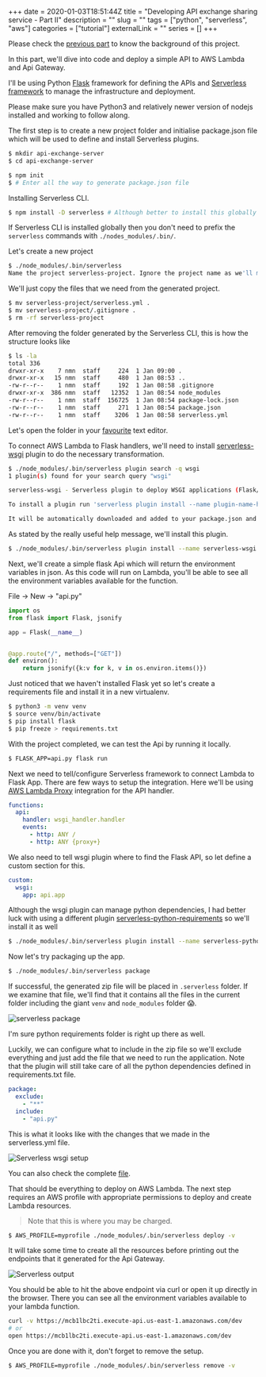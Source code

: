 +++ 
date = 2020-01-03T18:51:44Z
title = "Developing API exchange sharing service - Part II"
description = ""
slug = "" 
tags = ["python", "serverless", "aws"]
categories = ["tutorial"]
externalLink = ""
series = []
+++

Please check the [previous part](https://dev.to/namuan/developing-api-exchange-sharing-service-part-i-nhp) to know the background of this project.

In this part, we'll dive into code and deploy a simple API to AWS Lambda and Api Gateway. 

I'll be using Python [Flask](https://palletsprojects.com/p/flask/) framework for defining the APIs and [Serverless framework](https://serverless.com) to manage the infrastructure and deployment.

Please make sure you have Python3 and relatively newer version of nodejs installed and working to follow along.

The first step is to create a new project folder and initialise package.json file which will be used to define and install Serverless plugins.

```bash
$ mkdir api-exchange-server
$ cd api-exchange-server

$ npm init
$ # Enter all the way to generate package.json file
```

Installing Serverless CLI.

```bash
$ npm install -D serverless # Although better to install this globally
```

If Serverless CLI is installed globally then you don't need to prefix the `serverless` commands with `./nodes_modules/.bin/`. 

Let's create a new project
```bash
$ ./node_modules/.bin/serverless
Name the project serverless-project. Ignore the project name as we'll move the files to the current folder.
```

We'll just copy the files that we need from the generated project.

```bash
$ mv serverless-project/serverless.yml .
$ mv serverless-project/.gitignore .
$ rm -rf serverless-project
```

After removing the folder generated by the Serverless CLI, this is how the structure looks like

```bash
$ ls -la
total 336
drwxr-xr-x    7 nmn  staff     224  1 Jan 09:00 .
drwxr-xr-x   15 nmn  staff     480  1 Jan 08:53 ..
-rw-r--r--    1 nmn  staff     192  1 Jan 08:58 .gitignore
drwxr-xr-x  386 nmn  staff   12352  1 Jan 08:54 node_modules
-rw-r--r--    1 nmn  staff  156725  1 Jan 08:54 package-lock.json
-rw-r--r--    1 nmn  staff     271  1 Jan 08:54 package.json
-rw-r--r--    1 nmn  staff    3206  1 Jan 08:58 serverless.yml
```

Let's open the folder in your [favourite](https://code.visualstudio.com) text editor.

To connect AWS Lambda to Flask handlers, we'll need to install [serverless-wsgi](https://github.com/logandk/serverless-wsgi) plugin to do the necessary transformation.

```bash
$ ./node_modules/.bin/serverless plugin search -q wsgi
1 plugin(s) found for your search query "wsgi"

serverless-wsgi - Serverless plugin to deploy WSGI applications (Flask/Django/Pyramid etc.) and bundle Python package

To install a plugin run 'serverless plugin install --name plugin-name-here'

It will be automatically downloaded and added to your package.json and serverless.yml file
```

As stated by the really useful help message, we'll install this plugin.

```bash
$ ./node_modules/.bin/serverless plugin install --name serverless-wsgi
```

Next, we'll create a simple flask Api which will return the environment variables in json. As this code will run on Lambda, you'll be able to see all the environment variables available for the function.

File -> New -> "api.py"

```python
import os
from flask import Flask, jsonify

app = Flask(__name__)


@app.route("/", methods=["GET"])
def environ():
    return jsonify({k:v for k, v in os.environ.items()})
```

Just noticed that we haven't installed Flask yet so let's create a requirements file and install it in a new virtualenv.

```bash
$ python3 -m venv venv
$ source venv/bin/activate
$ pip install flask
$ pip freeze > requirements.txt
```

With the project completed, we can test the Api by running it locally.

```bash
$ FLASK_APP=api.py flask run
```

Next we need to tell/configure Serverless framework to connect Lambda to Flask App. There are few ways to setup the integration. 
Here we'll be using [AWS Lambda Proxy](https://docs.aws.amazon.com/apigateway/latest/developerguide/set-up-lambda-proxy-integrations.html) integration for the API handler.

```yml
functions:
  api:
    handler: wsgi_handler.handler
    events:
      - http: ANY /
      - http: ANY {proxy+}
```
We also need to tell wsgi plugin where to find the Flask API, so let define a custom section for this.

```yml
custom:
  wsgi:
    app: api.app
```

Although the wsgi plugin can manage python dependencies, I had better luck with using a different plugin [serverless-python-requirements](https://github.com/UnitedIncome/serverless-python-requirements) so we'll install it as well

```bash
$ ./node_modules/.bin/serverless plugin install --name serverless-python-requirements
```

Now let's try packaging up the app. 

```bash
$ ./node_modules/.bin/serverless package
```

If successful, the generated zip file will be placed in `.serverless` folder. If we examine that file, we'll find that it contains all the files in the current folder including the giant `venv` and `node_modules` folder 😱.

![serverless package](/images/009/k1bftpwralpe20xx6p20.jpg)

I'm sure python requirements folder is right up there as well.

Luckily, we can configure what to include in the zip file so we'll exclude everything and just add the file that we need to run the application. Note that the plugin will still take care of all the python dependencies defined in requirements.txt file.

```yml
package:
  exclude:
    - "**"
  include:
    - "api.py"
```

This is what it looks like with the changes that we made in the serverless.yml file.

![Serverless wsgi setup](/images/009/8kgmqgsu6khi6692eatb.png)

You can also check the complete [file](https://github.com/namuan/api-exchange-server-guide/blob/master/serverless.yml).

That should be everything to deploy on AWS Lambda. The next step requires an AWS profile with appropriate permissions to deploy and create Lambda resources.

> Note that this is where you may be charged.

```bash
$ AWS_PROFILE=myprofile ./node_modules/.bin/serverless deploy -v
```

It will take some time to create all the resources before printing out the endpoints that it generated for the Api Gateway.

![Serverless output](/images/009/bs3nb0oxq24qlnix7bvh.png)

You should be able to hit the above endpoint via curl or open it up directly in the browser. There you can see all the environment variables available to your lambda function.

```bash
curl -v https://mcb1lbc2ti.execute-api.us-east-1.amazonaws.com/dev
# or 
open https://mcb1lbc2ti.execute-api.us-east-1.amazonaws.com/dev
```

Once you are done with it, don't forget to remove the setup.

```bash
$ AWS_PROFILE=myprofile ./node_modules/.bin/serverless remove -v
```
